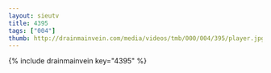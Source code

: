 ```yaml
--- 
layout: sieutv
title: 4395
tags: ["004"]
thumb: http://drainmainvein.com/media/videos/tmb/000/004/395/player.jpg
---
```

{% include drainmainvein key="4395" %} 
